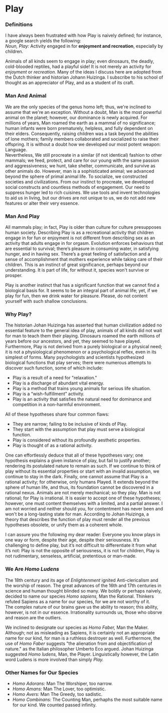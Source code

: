# Play
### Definitions
I have always been frustrated with how Play is naively defined; for
instance, a google search yields the following:   
*Noun, Play:* Activity engaged in for **enjoyment and recreation**, especially by children.   

Animals of all kinds seem to engage in play; even dinosaurs, the deadly, cold-blooded reptiles, 
had a playful side! It is not merely an activity for *enjoyment* or *recreation.*
Many of the ideas I discuss here are adopted from the Dutch thinker and historian Johann Huizinga.
I subscribe to his school of thought as an appreciator of Play,
and as a student of its craft.   

### Man And Animal
We are the only species of the genus homo left; thus, we're inclined to assume
that we're an exception. Without a doubt, Man is the most powerful animal on the
planet; however, our dominance is newly acquired. For millions of years, Man roamed the earth as a mammal of no significance; human infants were born prematurely, helpless, and fully dependent
on their elders. Consequently, raising children was a task beyond the abilities of lone mothers; family members collaborated and socialized
to raise their offspring. It is without a doubt how we developed
our most potent weapon: Language.   
Nevertheless, We still procreate in a similar (if not identical) fashion to other mammals; we feed, protect, and care 
for our young with the same passion and aggressiveness; we hunt, take shelter, communicate, and survive as other animals do.
However, man is a sophisticated animal; we advanced beyond the sphere of primal animal life.
To socialize, we constructed societies and civilizations. From our instinct to procreate, 
we developed social constructs and countless methods of engagement. Our need to suppress hunger led to
rich cuisines. We use tools and invent technologies to aid us in living,
but our drives are not unique to us, we do not add new features or alter their very essence.    


### Man And Play
All mammals play; in fact, Play is older than culture for culture presupposes human society. 
Describing Play is as a recreational activity that children engage in for fun or enjoyment is not different from describing 
sex as an activity that adults engage in for orgasm. Evolution enforces behaviours that are essential to survival;
there’s pleasure in consuming water, in satisfying hunger, and in having sex. There’s a great feeling of 
satisfaction and a sense of accomplishment that mothers experience while taking care of their children. This is an
instinct of great significance, perhaps beyond our understanding. It is part of life, for without it,
species won't survive or prosper.   

Play is another instinct that has a significant function that we cannot find a biological basis for.
It seems to be an integral part of animal life; yet, if we play for fun, then we drink water for 
pleasure. Please, do not content yourself with such shallow conclusions.   

### Why Play?
The historian Johan Huizinga has asserted that human civilization added no essential
feature to the general idea of play, animals of all kinds did not wait for man to teach them their playing.
Dinosaurs roamed the earth millions of years before our ancestors, and yet, they seemed to have played. 
Furthermore, Play is not derived from a purely biological or a physical need; it is not a physiological 
phenomenon or a psychological reflex, even in its simplest of forms. Many psychologists and scientists 
hypothesized biological functions that play serves; there were numerous attempts to discover 
such function, some of which include:   
- Play is a result of a need for "relaxation."
- Play is a discharge of abundant vital energy.
- Play is a method that trains young animals for serious life situation.
- Play is a “wish-fulfillment” activity.
- Play is an activity that satisfies the natural need for dominance and competition in a non-harmful environment.


All of these hypotheses share four common flaws:   
- They are narrow; failing to be inclusive of kinds of Play.
- They start with the assumption that play must serve a biological function.
- Play is considered without its profoundly aesthetic properties.
- Play is thought of as a rational activity.   


One can effortlessly deduce that all of these hypotheses vary; 
one hypothesis explains a given instance of play, but fail to
justify another; rendering its postulated nature to remain as such.
If we continue to think of play without its essential properties or start with an invalid assumption,
we continue to stay in the dark. 
Finally, one cannot assume that Play is a rational activity; for
otherwise, only humans Played. It extends beyond the sphere of human
life, and thus, its foundation cannot be discovered in a rational nexus. Animals are not merely mechanical; so they play.
Man is not rational; for Play is irrational.
It is easier to accept one of these hypotheses; however, one must content themselves with a limited, and a partial answer. 
I am not worried and neither should you, for contentment has never been and won't be a long-lasting state for man.
According to Johan Huizinga, a theory that describes the function of
play must render all the previous hypotheses obsolete, or unify them
as a coherent whole.   

I can assure you the following my dear reader: Everyone you know plays in one way or form, 
 despite their age, despite their seriousness.
 It’s challenging to define play, but it’s not difficult to differentiate it from what it’s not:
 Play is not the opposite of seriousness, it is not for children, Play is not rudimentary, senseless, artificial, pretentious or man-made.   


### We Are *Homo Ludens*
The 18th century and its age of *Enlightenment* ignited 
Anti-clericalism and the worship of reason. The great advances of the 16th and 17th centuries in science 
and human thought blinded so many. We boldly or perhaps naively, decided to name our species *Homo sapiens,* Man the Rational.
Thinkers refuted Sapiens as a name for our species, for we are not worthy of it.   
The complex nature of our brains gave us the ability to reason; this ability, however, is not in our essence.
Irrationality surrounds us, those who obsrve and reason are the outliers.

We inclined to designate our species as *Homo Faber,* Man the
Maker. Although; not as misleading as Sapiens, it is certainly not
an appropriate name for our kind, for man is a ruthless
destroyer as well. Furthermore, the use of *Homo Faber* suggests "the alienation from and objectification of nature." 
as the Italian philosopher Umberto Eco argued.
Johan Huizinga suggested *Homo ludens,* Man, the Player.
Linguistically however, the Latin word Ludens is more involved than simply *Play.*

### Other Names for Our Species
- *Homo Adorans:* Man The Worshiper, too narrow.
- *Homo Amans:* Man The Lover, too optimistic.
- *Homo Avers:* Man The Greedy, too sadistic.
- *Homo Combinans:* The Counting Man, perhaphs the most suitable name for our
    kind. We counted passed infinity.
